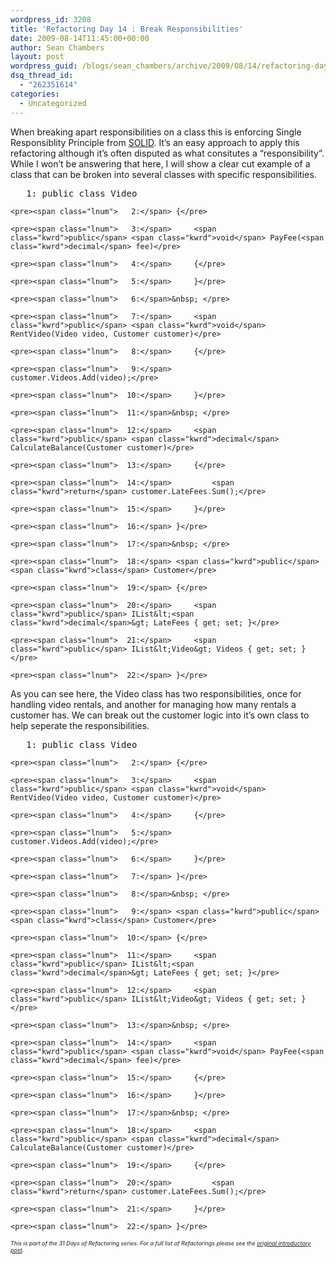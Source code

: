 ```yaml
---
wordpress_id: 3208
title: 'Refactoring Day 14 : Break Responsibilities'
date: 2009-08-14T11:45:00+00:00
author: Sean Chambers
layout: post
wordpress_guid: /blogs/sean_chambers/archive/2009/08/14/refactoring-day-14-break-responsibilities.aspx
dsq_thread_id:
  - "262351614"
categories:
  - Uncategorized
---
```

When breaking apart responsibilities on a class this is enforcing Single Responsiblity Principle from <a href="/blogs/chad_myers/archive/2008/03/07/pablo-s-topic-of-the-month-march-solid-principles.aspx" target="_blank">SOLID</a>. It&rsquo;s an easy approach to apply this refactoring although it&rsquo;s often disputed as what consitutes a &ldquo;responsibility&rdquo;. While I won&rsquo;t be answering that here, I will show a clear cut example of a class that can be broken into several classes with specific responsibilities.

<div class="csharpcode-wrapper">
  <div class="csharpcode">
    <pre><span class="lnum">   1:</span> <span class="kwrd">public</span> <span class="kwrd">class</span> Video</pre>
    
    <pre><span class="lnum">   2:</span> {</pre>
    
    <pre><span class="lnum">   3:</span>     <span class="kwrd">public</span> <span class="kwrd">void</span> PayFee(<span class="kwrd">decimal</span> fee)</pre>
    
    <pre><span class="lnum">   4:</span>     {</pre>
    
    <pre><span class="lnum">   5:</span>     }</pre>
    
    <pre><span class="lnum">   6:</span>&nbsp; </pre>
    
    <pre><span class="lnum">   7:</span>     <span class="kwrd">public</span> <span class="kwrd">void</span> RentVideo(Video video, Customer customer)</pre>
    
    <pre><span class="lnum">   8:</span>     {</pre>
    
    <pre><span class="lnum">   9:</span>         customer.Videos.Add(video);</pre>
    
    <pre><span class="lnum">  10:</span>     }</pre>
    
    <pre><span class="lnum">  11:</span>&nbsp; </pre>
    
    <pre><span class="lnum">  12:</span>     <span class="kwrd">public</span> <span class="kwrd">decimal</span> CalculateBalance(Customer customer)</pre>
    
    <pre><span class="lnum">  13:</span>     {</pre>
    
    <pre><span class="lnum">  14:</span>         <span class="kwrd">return</span> customer.LateFees.Sum();</pre>
    
    <pre><span class="lnum">  15:</span>     }</pre>
    
    <pre><span class="lnum">  16:</span> }</pre>
    
    <pre><span class="lnum">  17:</span>&nbsp; </pre>
    
    <pre><span class="lnum">  18:</span> <span class="kwrd">public</span> <span class="kwrd">class</span> Customer</pre>
    
    <pre><span class="lnum">  19:</span> {</pre>
    
    <pre><span class="lnum">  20:</span>     <span class="kwrd">public</span> IList&lt;<span class="kwrd">decimal</span>&gt; LateFees { get; set; }</pre>
    
    <pre><span class="lnum">  21:</span>     <span class="kwrd">public</span> IList&lt;Video&gt; Videos { get; set; }</pre>
    
    <pre><span class="lnum">  22:</span> }</pre>
  </div>
</div>

As you can see here, the Video class has two responsibilities, once for handling video rentals, and another for managing how many rentals a customer has. We can break out the customer logic into it&rsquo;s own class to help seperate the responsibilities.

<div class="csharpcode-wrapper">
  <div class="csharpcode">
    <pre><span class="lnum">   1:</span> <span class="kwrd">public</span> <span class="kwrd">class</span> Video</pre>
    
    <pre><span class="lnum">   2:</span> {</pre>
    
    <pre><span class="lnum">   3:</span>     <span class="kwrd">public</span> <span class="kwrd">void</span> RentVideo(Video video, Customer customer)</pre>
    
    <pre><span class="lnum">   4:</span>     {</pre>
    
    <pre><span class="lnum">   5:</span>         customer.Videos.Add(video);</pre>
    
    <pre><span class="lnum">   6:</span>     }</pre>
    
    <pre><span class="lnum">   7:</span> }</pre>
    
    <pre><span class="lnum">   8:</span>&nbsp; </pre>
    
    <pre><span class="lnum">   9:</span> <span class="kwrd">public</span> <span class="kwrd">class</span> Customer</pre>
    
    <pre><span class="lnum">  10:</span> {</pre>
    
    <pre><span class="lnum">  11:</span>     <span class="kwrd">public</span> IList&lt;<span class="kwrd">decimal</span>&gt; LateFees { get; set; }</pre>
    
    <pre><span class="lnum">  12:</span>     <span class="kwrd">public</span> IList&lt;Video&gt; Videos { get; set; }</pre>
    
    <pre><span class="lnum">  13:</span>&nbsp; </pre>
    
    <pre><span class="lnum">  14:</span>     <span class="kwrd">public</span> <span class="kwrd">void</span> PayFee(<span class="kwrd">decimal</span> fee)</pre>
    
    <pre><span class="lnum">  15:</span>     {</pre>
    
    <pre><span class="lnum">  16:</span>     }</pre>
    
    <pre><span class="lnum">  17:</span>&nbsp; </pre>
    
    <pre><span class="lnum">  18:</span>     <span class="kwrd">public</span> <span class="kwrd">decimal</span> CalculateBalance(Customer customer)</pre>
    
    <pre><span class="lnum">  19:</span>     {</pre>
    
    <pre><span class="lnum">  20:</span>         <span class="kwrd">return</span> customer.LateFees.Sum();</pre>
    
    <pre><span class="lnum">  21:</span>     }</pre>
    
    <pre><span class="lnum">  22:</span> }</pre>
  </div>
</div>

_<span style="font-size: xx-small">This is part of the 31 Days of Refactoring series. For a full list of Refactorings please see the <a href="/blogs/sean_chambers/archive/2009/08/01/31-days-of-refactoring.aspx" target="_blank">original introductory post</a>.</span>_